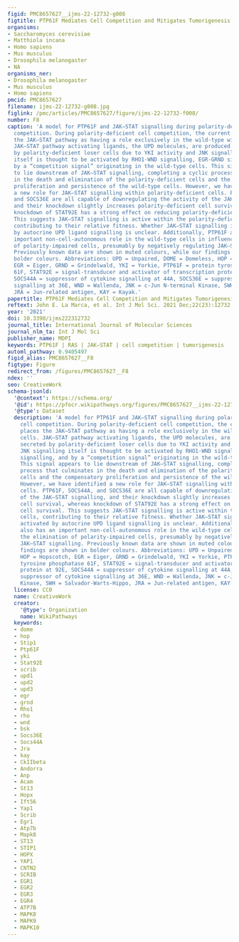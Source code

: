 ```yaml
---
figid: PMC8657627__ijms-22-12732-g008
figtitle: PTP61F Mediates Cell Competition and Mitigates Tumorigenesis
organisms:
- Saccharomyces cerevisiae
- Matthiola incana
- Homo sapiens
- Mus musculus
- Drosophila melanogaster
- NA
organisms_ner:
- Drosophila melanogaster
- Mus musculus
- Homo sapiens
pmcid: PMC8657627
filename: ijms-22-12732-g008.jpg
figlink: /pmc/articles/PMC8657627/figure/ijms-22-12732-f008/
number: F8
caption: 'A model for PTP61F and JAK–STAT signalling during polarity-deficient cell
  competition. During polarity-deficient cell competition, the current model places
  the JAK–STAT pathway as having a role exclusively in the wild-type winner cells.
  JAK–STAT pathway activating ligands, the UPD molecules, are produced and secreted
  by polarity-deficient loser cells due to YKI activity and JNK signalling. JNK signalling
  itself is thought to be activated by RHO1-WND signalling, EGR-GRND signalling, and
  by a “competition signal” originating in the wild-type cells. This signal appears
  to lie downstream of JAK–STAT signalling, completing a cyclic process that culminates
  in the death and elimination of the polarity-deficient cells and the compensatory
  proliferation and persistence of the wild-type cells. However, we have identified
  a new role for JAK–STAT signalling within polarity-deficient cells. PTP61F, SOCS44A,
  and SOCS36E are all capable of downregulating the activity of the JAK–STAT signalling,
  and their knockdown slightly increases polarity-deficient cell survival, whereas
  knockdown of STAT92E has a strong effect on reducing polarity-deficient cell survival.
  This suggests JAK–STAT signalling is active within the polarity-deficient cells,
  contributing to their relative fitness. Whether JAK–STAT signalling is activated
  by autocrine UPD ligand signalling is unclear. Additionally, PTP61F also has an
  important non-cell-autonomous role in the wild-type cells in influencing the elimination
  of polarity-impaired cells, presumably by negatively regulating JAK–STAT signalling.
  Previously known data are shown in muted colours, while our findings are shown in
  bolder colours. Abbreviations: UPD = Unpaired, DOME = Domeless, HOP = Hopscotch,
  EGR = Eiger, GRND = Grindelwald, YKI = Yorkie, PTP61F = protein tyrosine phosphatase
  61F, STAT92E = signal-transducer and activator of transcription protein at 92E,
  SOCS44A = suppressor of cytokine signalling at 44A, SOCS36E = suppressor of cytokine
  signalling at 36E, WND = Wallenda, JNK = c-Jun N-terminal Kinase, SWH = Salvador-Warts-Hippo,
  JRA = Jun-related antigen, KAY = Kayak.'
papertitle: PTP61F Mediates Cell Competition and Mitigates Tumorigenesis.
reftext: John E. La Marca, et al. Int J Mol Sci. 2021 Dec;22(23):12732.
year: '2021'
doi: 10.3390/ijms222312732
journal_title: International Journal of Molecular Sciences
journal_nlm_ta: Int J Mol Sci
publisher_name: MDPI
keywords: PTP61F | RAS | JAK–STAT | cell competition | tumorigenesis
automl_pathway: 0.9405497
figid_alias: PMC8657627__F8
figtype: Figure
redirect_from: /figures/PMC8657627__F8
ndex: ''
seo: CreativeWork
schema-jsonld:
  '@context': https://schema.org/
  '@id': https://pfocr.wikipathways.org/figures/PMC8657627__ijms-22-12732-g008.html
  '@type': Dataset
  description: 'A model for PTP61F and JAK–STAT signalling during polarity-deficient
    cell competition. During polarity-deficient cell competition, the current model
    places the JAK–STAT pathway as having a role exclusively in the wild-type winner
    cells. JAK–STAT pathway activating ligands, the UPD molecules, are produced and
    secreted by polarity-deficient loser cells due to YKI activity and JNK signalling.
    JNK signalling itself is thought to be activated by RHO1-WND signalling, EGR-GRND
    signalling, and by a “competition signal” originating in the wild-type cells.
    This signal appears to lie downstream of JAK–STAT signalling, completing a cyclic
    process that culminates in the death and elimination of the polarity-deficient
    cells and the compensatory proliferation and persistence of the wild-type cells.
    However, we have identified a new role for JAK–STAT signalling within polarity-deficient
    cells. PTP61F, SOCS44A, and SOCS36E are all capable of downregulating the activity
    of the JAK–STAT signalling, and their knockdown slightly increases polarity-deficient
    cell survival, whereas knockdown of STAT92E has a strong effect on reducing polarity-deficient
    cell survival. This suggests JAK–STAT signalling is active within the polarity-deficient
    cells, contributing to their relative fitness. Whether JAK–STAT signalling is
    activated by autocrine UPD ligand signalling is unclear. Additionally, PTP61F
    also has an important non-cell-autonomous role in the wild-type cells in influencing
    the elimination of polarity-impaired cells, presumably by negatively regulating
    JAK–STAT signalling. Previously known data are shown in muted colours, while our
    findings are shown in bolder colours. Abbreviations: UPD = Unpaired, DOME = Domeless,
    HOP = Hopscotch, EGR = Eiger, GRND = Grindelwald, YKI = Yorkie, PTP61F = protein
    tyrosine phosphatase 61F, STAT92E = signal-transducer and activator of transcription
    protein at 92E, SOCS44A = suppressor of cytokine signalling at 44A, SOCS36E =
    suppressor of cytokine signalling at 36E, WND = Wallenda, JNK = c-Jun N-terminal
    Kinase, SWH = Salvador-Warts-Hippo, JRA = Jun-related antigen, KAY = Kayak.'
  license: CC0
  name: CreativeWork
  creator:
    '@type': Organization
    name: WikiPathways
  keywords:
  - dome
  - hop
  - Stip1
  - Ptp61F
  - yki
  - Stat92E
  - scrib
  - upd1
  - upd2
  - upd3
  - egr
  - grnd
  - Rho1
  - rho
  - wnd
  - bsk
  - Socs36E
  - Socs44A
  - Jra
  - kay
  - CkIIbeta
  - Andorra
  - Anp
  - Acam
  - St13
  - Hopx
  - Ift56
  - Yap1
  - Scrib
  - Egr1
  - Atp7b
  - Mapk8
  - ST13
  - STIP1
  - HOPX
  - YAP1
  - CNTN2
  - SCRIB
  - EGR1
  - EGR2
  - EGR3
  - EGR4
  - ATP7B
  - MAPK8
  - MAPK9
  - MAPK10
---
```

